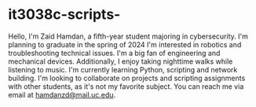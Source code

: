 # it3038c-scripts-
Hello, I'm Zaid Hamdan, a fifth-year student majoring in cybersecurity. I'm planning to graduate in the spring of 2024
I'm interested in robotics and troubleshooting technical issues. I'm a big fan of engineering and mechanical devices. Additionally, I enjoy taking nighttime walks while listening to music.
I'm currently learning Python, scripting and network building.
I'm looking to collaborate on projects and scripting assignments with other students, as it's not my favorite subject.
You can reach me via email at hamdanzd@mail.uc.edu.
